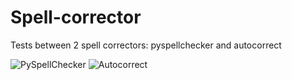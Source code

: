 # Spell-corrector
Tests between 2 spell correctors: pyspellchecker and autocorrect

<img alt="PySpellChecker" src="https://img.shields.io/badge/pyspellchecker-0.6.2-ff69b4">
<img alt="Autocorrect" src="https://img.shields.io/badge/autocorrect-0.1.0-informational">

